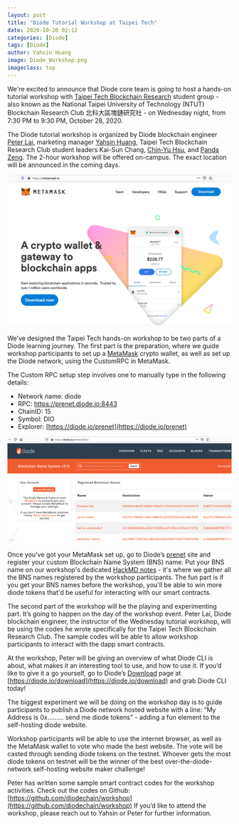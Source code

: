 ```yaml
---
layout: post
title: "Diode Tutorial Workshop at Taipei Tech"
date: 2020-10-20 02:12
categories: [Diode]
tags: [Diode]
author: Yahsin Huang
image: Diode_Workshop.png
imageclass: top
---
```

We're excited to announce that Diode core team is going to host a hands-on tutorial workshop with [Taipei Tech Blockchain Research](https://www.facebook.com/NTUTBlockchain/) student group - also known as the National Taipei University of Technology (NTUT) Blockchain Research Club 北科大區塊鏈研究社 - on Wednesday night, from 7:30 PM to 9:30 PM, October 28, 2020.

The Diode tutorial workshop is organized by Diode blockchain engineer [Peter Lai](https://twitter.com/alk03073135), marketing manager [Yahsin Huang](https://twitter.com/YahsinHuang), Taipei Tech Blockchain Research Club student leaders Kai-Sun Chang, [Chin-Yu Hsu](https://twitter.com/chinyuhsu), and [Panda Zeng](https://twitter.com/PandaZeng1). The 2-hour workshop will be offered on-campus. The exact location will be announced in the coming days.

![alt_text](images/blog/Diode_Workshop_wallet.png "image_tooltip")

We’ve designed the Taipei Tech hands-on workshop to be two parts of a Diode learning journey. The first part is the preparation, where we guide workshop participants to set up a [MetaMask](https://metamask.io/) crypto wallet, as well as set up the Diode network, using the CustomRPC in MetaMask.

The Custom RPC setup step involves one to manually type in the following details:

- Network name: diode
- RPC: https://prenet.diode.io:8443
- ChainID: 15
- Symbol: DIO
- Explorer: [https://diode.io/prenet](https://diode.io/prenet)


![alt_text](images/blog/Diode_Workshop_BNS.png "image_tooltip")


Once you've got your MetaMask set up, go to Diode’s [prenet](https://diode.io/prenet/#/dns) site and register your custom Blockchain Name System (BNS) name. Put your BNS name on our workshop's dedicated [HackMD notes](https://hackmd.io/zrrhlsUHTTee2xLY8awLpw) - it's where we gather all the BNS names registered by the workshop participants. The fun part is if you get your BNS names before the workshop, you'll be able to win more diode tokens that'd be useful for interacting with our smart contracts.

The second part of the workshop will be the playing and experimenting part. It’s going to happen on the day of the workshop event. Peter Lai, Diode blockchain engineer, the instructor of the Wednesday tutorial workshop, will be using the codes he wrote specifically for the Taipei Tech Blockchain Research Club. The sample codes will be able to allow workshop participants to interact with the dapp smart contracts.

At the workshop, Peter will be giving an overview of what Diode CLI is about, what makes it an interesting tool to use, and how to use it. If you’d like to give it a go yourself, go to Diode’s [Download](https://diode.io/download) page at [https://diode.io/download](https://diode.io/download) and grab Diode CLI today! 

The biggest experiment we will be doing on the workshop day is to guide participants to publish a Diode network hosted website with a line: “My Address is 0x……... send me diode tokens" - adding a fun element to the self-hosting diode website. 

Workshop participants will be able to use the internet browser, as well as the MetaMask wallet to vote who made the best website. The vote will be casted through sending diode tokens on the testnet. Whoever gets the most diode tokens on testnet will be the winner of the best over-the-diode-network self-hosting website maker challenge! 

Peter has written some sample smart contract codes for the workshop activities. Check out the codes on Github: [https://github.com/diodechain/workshop](https://github.com/diodechain/workshop) If you’d like to attend the workshop, please reach out to Yahsin or Peter for further information.
